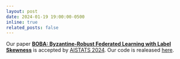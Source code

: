 ```yaml
---
layout: post
date: 2024-01-19 19:00:00-0500
inline: true
related_posts: false
---
```


Our paper <a href='https://proceedings.mlr.press/v238/bao24a.html'>**BOBA: Byzantine-Robust Federated Learning with Label Skewness**</a> is accepted by <a href='https://aistats.org/aistats2024/index.html'>AISTATS 2024</a>. Our code is realeased <a href='https://github.com/baowenxuan/BOBA/tree/master'>here</a>. 
